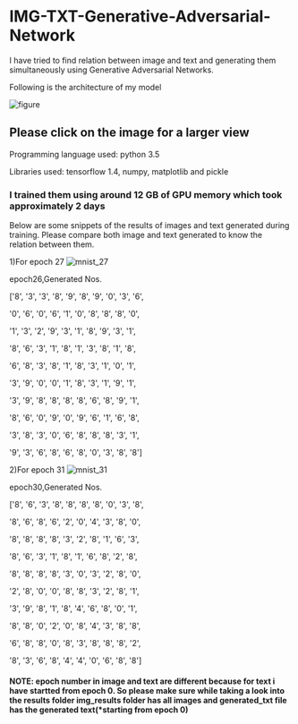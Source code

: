 # IMG-TXT-Generative-Adversarial-Network
I have tried to find relation between image and text and generating them simultaneously using Generative Adversarial Networks.

Following is the architecture of my model

![figure](https://user-images.githubusercontent.com/24193718/53629681-29dfa780-3c34-11e9-983d-70d4cdfe182d.jpeg)
## Please click on the image for a larger view

Programming language used: python 3.5

Libraries used: tensorflow 1.4,
                numpy, matplotlib and pickle
### I trained them using around 12 GB of GPU memory which took approximately 2 days

Below are some snippets of the results of images and text generated during training. Please compare both image and text generated to know the relation between them.

1)For epoch 27
![mnist_27](https://user-images.githubusercontent.com/24193718/53632009-e25c1a00-3c39-11e9-935e-4d53eccd0fe0.png)

epoch26,Generated Nos.

['8', '3', '3', '8', '9', '8', '9', '0', '3', '6',

 '0', '6', '0', '6', '1', '0', '8', '8', '8', '0',
 
 '1', '3', '2', '9', '3', '1', '8', '9', '3', '1',
 
 '8', '6', '3', '1', '8', '1', '3', '8', '1', '8',
 
 '6', '8', '3', '8', '1', '8', '3', '1', '0', '1',
 
 '3', '9', '0', '0', '1', '8', '3', '1', '9', '1',
 
 '3', '9', '8', '8', '8', '8', '6', '8', '9', '1',
 
 '8', '6', '0', '9', '0', '9', '6', '1', '6', '8',
 
 '3', '8', '3', '0', '6', '8', '8', '8', '3', '1',
 
 '9', '3', '6', '8', '6', '8', '0', '3', '8', '8']


2)For epoch 31
![mnist_31](https://user-images.githubusercontent.com/24193718/53634016-15ed7300-3c3f-11e9-96eb-c91a79bb5d0b.png)

epoch30,Generated Nos.

['8', '6', '3', '8', '8', '8', '8', '0', '3', '8', 

 '8', '6', '8', '6', '2', '0', '4', '3', '8', '0', 
 
 '8', '8', '8', '8', '3', '2', '8', '1', '6', '3', 
 
 '8', '6', '3', '1', '8', '1', '6', '8', '2', '8', 
 
 '8', '8', '8', '8', '3', '0', '3', '2', '8', '0',
 
 '2', '8', '0', '0', '8', '8', '3', '2', '8', '1',
 
 '3', '9', '8', '1', '8', '4', '6', '8', '0', '1',
 
 '8', '8', '0', '2', '0', '8', '4', '3', '8', '8',
 
 '6', '8', '8', '0', '8', '3', '8', '8', '8', '2',
 
 '8', '3', '6', '8', '4', '4', '0', '6', '8', '8']
 
 #### NOTE: epoch number in image and text are different because for text i have startted from epoch 0. So please make sure while taking a look into the results folder img_results folder has all images and generated_txt file has the generated text(*starting from epoch 0)
